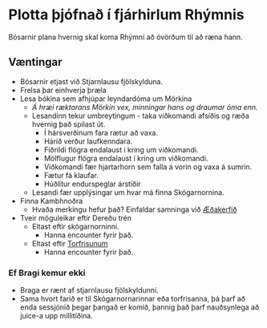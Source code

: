 # Plotta þjófnað í fjárhirlum Rhýmnis
Bósarnir plana hvernig skal koma Rhýmni að óvörðum til að ræna hann.

## Væntingar
- Bósarnir etjast við Stjarnlausu fjölskylduna.
- Frelsa þar einhverja þræla
- Lesa bókina sem afhjúpar leyndardóma um Mörkina
  - *Á hræi ræktarans Mörkin vex, minningar hans og draumar óma enn.*
  - Lesandinn tekur umbreytingum - taka viðkomandi afsíðis og ræða hvernig það
    spilast út.
    - Í hársverðinum fara rætur að vaxa.
    - Hárið verður laufkenndara.
    - Fiðrildi flögra endalaust i kring um viðkomandi.
    - Mölflugur flögra endalaust í kring um viðkomandi.
    - Viðkomandi fær hjartarhorn sem falla á vorin og vaxa á sumrin.
    - Fætur fá klaufar.
    - Húðlitur endurspeglar árstíðir
  - Lesandi fær upplýsingar um hvar má finna Skógarnornina.
- Finna Kambhnoðra
  - Hvaða merkingu hefur það? Einfaldar samninga við [Æðakerfið](
    /factions/aedakerfid.md)
- Tveir möguleikar eftir Dereðu trén
  - Eltast eftir skógarnorninni.
    - Hanna encounter fyrir það.
  - Eltast eftir [Torfrisunum](https://www.dndbeyond.com/monsters/hill-giant)
    - Hanna encounter fyrir það.

### Ef Bragi kemur ekki
- Braga er rænt af stjarnlausu fjölskyldunni.
- Sama hvort farið er til Skógarnornarinnar eða torfrisanna, þá þarf að enda 
  sessjónið þegar þangað er komið, þannig það þarf nauðsynlega að juice-a upp
  millitíðina.